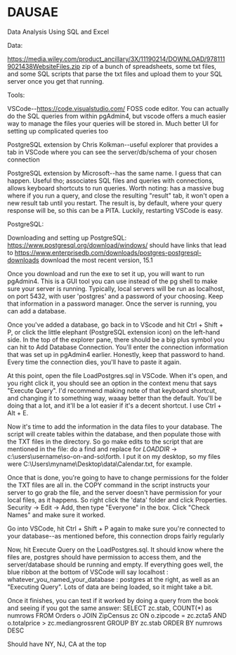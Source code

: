 # DAUSAE
Data Analysis Using SQL and Excel

Data:

https://media.wiley.com/product_ancillary/3X/11190214/DOWNLOAD/9781119021438WebsiteFiles.zip
zip of a bunch of spreadsheets, some txt files, and some SQL scripts that parse the txt files and upload them to your SQL server once you get that running. 


Tools:

VSCode--https://code.visualstudio.com/ FOSS code editor. You can actually do the SQL queries from within pgAdmin4, but vscode offers a much easier way to manage the files your queries will be stored in. Much better UI for setting up complicated queries too

PostgreSQL extension by Chris Kolkman--useful explorer that provides a tab in VSCode where you can see the server/db/schema of your chosen connection

PostgreSQL extension by Microsoft--has the same name. I guess that can happen. Useful tho; associates SQL files and queries with connections, allows keyboard shortcuts to run queries. Worth noting: has a massive bug where if you run a query, and close the resulting "result" tab, it won't open a new result tab until you restart. The result is, by default, where your query response will be, so this can be a PITA. Luckily, restarting VSCode is easy.  


PostgreSQL:

Downloading and setting up PostgreSQL: 
https://www.postgresql.org/download/windows/ should have links that lead to https://www.enterprisedb.com/downloads/postgres-postgresql-downloads
download the most recent version, 15.1

Once you download and run the exe to set it up, you will want to run pgAdmin4. This is a GUI tool you can use instead of the pg shell to make sure your server is running. Typically, local servers will be run as localhost, on port 5432, with user 'postgres' and a password of your choosing. Keep that information in a password manager. Once the server is running, you can add a database.

Once you've added a database, go back in to VScode and hit Ctrl + Shift + P, or click the little elephant (PostgreSQL extension icon) on the left-hand side. In the top of the explorer pane, there should be a big plus symbol you can hit to Add Database Connection. You'll enter the connection information that was set up in pgAdmin4 earlier. Honestly, keep that password to hand. Every time the connection dies, you'll have to paste it again. 

At this point, open the file LoadPostgres.sql in VSCode. When it's open, and you right click it, you should see an option in the context menu that says "Execute Query". I'd recommend making note of that keyboard shortcut, and changing it to something way, waaay better than the default. You'll be doing that a lot, and it'll be a lot easier if it's a decent shortcut. I use Ctrl + Alt + E. 

Now it's time to add the information in the data files to your database. The script will create tables within the database, and then populate those with the TXT files in the directory. So go make edits to the script that are mentioned in the file: do a find and replace for $LOADDIR$ -> c:\users\username\so-on-and-so\forth. I put it on my desktop, so my files were C:\Users\myname\Desktop\data\Calendar.txt, for example. 

Once that is done, you're going to have to change permissions for the folder the TXT files are all in. the COPY command in the script instructs your server to go grab the file, and the server doesn't have permission for your local files, as it happens. So right click the 'data' folder and click Properties. Security -> Edit -> Add, then type "Everyone" in the box. Click "Check Names" and make sure it worked. 

Go into VSCode, hit Ctrl + Shift + P again to make sure you're connected to your database--as mentioned before, this connection drops fairly regularly

Now, hit Execute Query on the LoadPostgres.sql. It should know where the files are, postgres should have permission to access them, and the server/database should be running and empty. If everything goes well, the blue ribbon at the bottom of VSCode will say localhost : whatever_you_named_your_database : postgres at the right, as well as an "Executing Query". Lots of data are being loaded, so it might take a bit. 

Once it finishes, you can test if it worked by doing a query from the book and seeing if you got the same answer:
SELECT zc.stab, COUNT(*) as numrows
FROM Orders o JOIN
     ZipCensus zc
     ON o.zipcode = zc.zcta5 AND
        o.totalprice > zc.mediangrossrent
GROUP BY zc.stab
ORDER BY numrows DESC

Should have NY, NJ, CA at the top 



